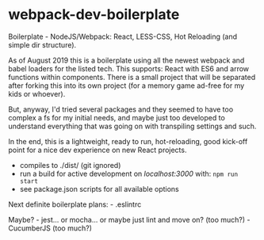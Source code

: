 # webpack-dev-boilerplate
Boilerplate - NodeJS/Webpack: React, LESS-CSS, Hot Reloading (and simple dir structure).

As of August 2019 this is a boilerplate using all the newest webpack and babel loaders for the listed tech.
This supports: React with ES6 and arrow functions within components.
There is a small project that will be separated after forking this into its own project (for a memory game ad-free for my kids or whoever).

But, anyway, I'd tried several packages and they seemed to have too complex a fs for my initial needs, and maybe just too developed to understand everything that was going on with transpiling settings and such.

In the end, this is a lightweight, ready to run, hot-reloading, good kick-off point for a nice dev experience on new React projects.

- compiles to ./dist/ (git ignored)
- run a build for active development on *localhost:3000* with: `npm run start`
- see package.json scripts for all available options

Next definite boilerplate plans:
    - .eslintrc

Maybe?
    - jest... or mocha... or maybe just lint and move on? (too much?)
    - CucumberJS (too much?)